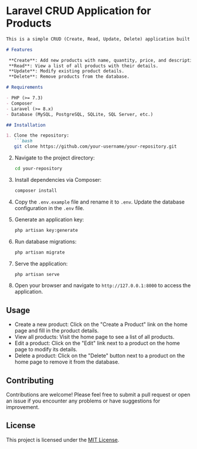 # Laravel CRUD Application for Products

```markdown
This is a simple CRUD (Create, Read, Update, Delete) application built using the Laravel framework. It allows users to manage products by performing CRUD operations.

# Features

 **Create**: Add new products with name, quantity, price, and description.
 **Read**: View a list of all products with their details.
 **Update**: Modify existing product details.
 **Delete**: Remove products from the database.

# Requirements

- PHP (>= 7.3)
- Composer
- Laravel (>= 8.x)
- Database (MySQL, PostgreSQL, SQLite, SQL Server, etc.)

## Installation

1. Clone the repository:
   ```bash
   git clone https://github.com/your-username/your-repository.git
   ```

2. Navigate to the project directory:
   ```bash
   cd your-repository
   ```

3. Install dependencies via Composer:
   ```bash
   composer install
   ```

4. Copy the `.env.example` file and rename it to `.env`. Update the database configuration in the `.env` file.

5. Generate an application key:
   ```bash
   php artisan key:generate
   ```

6. Run database migrations:
   ```bash
   php artisan migrate
   ```

7. Serve the application:
   ```bash
   php artisan serve
   ```

8. Open your browser and navigate to `http://127.0.0.1:8000` to access the application.

## Usage

- Create a new product: Click on the "Create a Product" link on the home page and fill in the product details.
- View all products: Visit the home page to see a list of all products.
- Edit a product: Click on the "Edit" link next to a product on the home page to modify its details.
- Delete a product: Click on the "Delete" button next to a product on the home page to remove it from the database.

## Contributing

Contributions are welcome! Please feel free to submit a pull request or open an issue if you encounter any problems or have suggestions for improvement.

## License

This project is licensed under the [MIT License](LICENSE).
```
